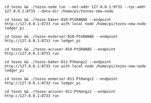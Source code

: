 `cd tezos && ./tezos-node run --net-addr 127.0.0.1:9733 --rpc-addr 127.0.0.1:8733 --data-dir /home/pi/teznos-new-node`

`cd tezos && ./tezos-baker-010-PtGRANAD --endpoint http://127.0.0.1:8733 run with local node /home/pi/tezos-new-node ledger_pi`

`cd tezos && ./tezos-endorser-010-PtGRANAD --endpoint http://127.0.0.1:8733 run ledger_pi`

`cd tezos && ./tezos-accuser-010-PtGRANAD --endpoint http://127.0.0.1:8733 run`


`cd tezos && ./tezos-baker-011-PtHangz2 --endpoint http://127.0.0.1:8733 run with local node /home/pi/tezos-new-node ledger_pi`

`cd tezos && ./tezos-endorser-011-PtHangz2 --endpoint http://127.0.0.1:8733 run ledger_pi`

`cd tezos && ./tezos-accuser-011-PtHangz2 --endpoint http://127.0.0.1:8733 run`
